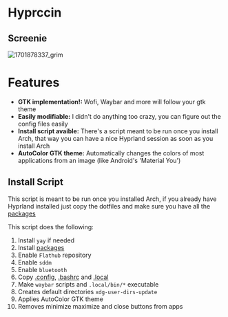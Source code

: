 # Hyprccin

## Screenie
![1701878337_grim](https://github.com/Jeffser/Hyprccin/assets/69224322/fb3c208c-4884-4e0b-bce5-471764a6ccd0)


# Features
- **GTK implementation!:** Wofi, Waybar and more will follow your gtk theme
- **Easily modifiable:** I didn't do anything too crazy, you can figure out the config files easily
- **Install script avaible:** There's a script meant to be run once you install Arch, that way you can have a nice Hyprland session as soon as you install Arch
- **AutoColor GTK theme:** Automatically changes the colors of most applications from an image (like Android's 'Material You')

## Install Script

This script is meant to be run once you installed Arch, if you already have Hyprland installed just copy the dotfiles and make sure you have all the [packages](packages)

This script does the following:

1) Install `yay` if needed
2) Install [packages](packages)
3) Enable `Flathub` repository
4) Enable `sddm`
5) Enable `bluetooth`
6) Copy [.config](.config), [.bashrc](.bashrc) and [.local](.local)
7) Make `waybar` scripts and `.local/bin/*` executable
8) Creates default directories `xdg-user-dirs-update`
9) Applies AutoColor GTK theme
10) Removes minimize maximize and close buttons from apps

